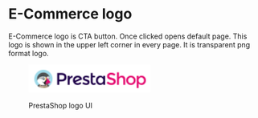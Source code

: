 # E-Commerce logo

E-Commerce logo is CTA button. Once clicked opens default page. This logo is shown in the upper left corner in every page. It is transparent png format logo.

<figure><img src="../../../.gitbook/assets/image (7) (1) (1).png" alt=""><figcaption><p>PrestaShop logo UI</p></figcaption></figure>
